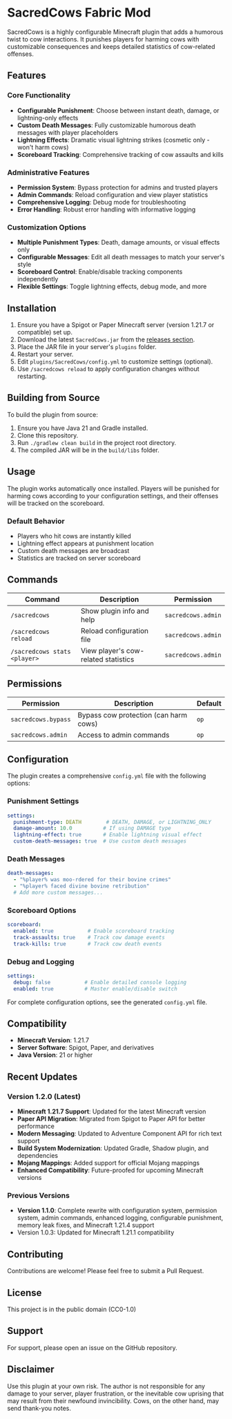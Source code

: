 # SacredCows Fabric Mod

SacredCows is a highly configurable Minecraft plugin that adds a humorous twist to cow interactions. It punishes players for harming cows with customizable consequences and keeps detailed statistics of cow-related offenses.

## Features

### Core Functionality
- **Configurable Punishment**: Choose between instant death, damage, or lightning-only effects
- **Custom Death Messages**: Fully customizable humorous death messages with player placeholders
- **Lightning Effects**: Dramatic visual lightning strikes (cosmetic only - won't harm cows)
- **Scoreboard Tracking**: Comprehensive tracking of cow assaults and kills

### Administrative Features
- **Permission System**: Bypass protection for admins and trusted players
- **Admin Commands**: Reload configuration and view player statistics
- **Comprehensive Logging**: Debug mode for troubleshooting
- **Error Handling**: Robust error handling with informative logging

### Customization Options
- **Multiple Punishment Types**: Death, damage amounts, or visual effects only
- **Configurable Messages**: Edit all death messages to match your server's style
- **Scoreboard Control**: Enable/disable tracking components independently
- **Flexible Settings**: Toggle lightning effects, debug mode, and more

## Installation

1. Ensure you have a Spigot or Paper Minecraft server (version 1.21.7 or compatible) set up.
2. Download the latest `SacredCows.jar` from the [releases section](https://github.com/voidfemme/cow_murder/releases).
3. Place the JAR file in your server's `plugins` folder.
4. Restart your server.
5. Edit `plugins/SacredCows/config.yml` to customize settings (optional).
6. Use `/sacredcows reload` to apply configuration changes without restarting.

## Building from Source

To build the plugin from source:
1. Ensure you have Java 21 and Gradle installed.
2. Clone this repository.
3. Run `./gradlew clean build` in the project root directory.
4. The compiled JAR will be in the `build/libs` folder.

## Usage

The plugin works automatically once installed. Players will be punished for harming cows according to your configuration settings, and their offenses will be tracked on the scoreboard.

### Default Behavior
- Players who hit cows are instantly killed
- Lightning effect appears at punishment location
- Custom death messages are broadcast
- Statistics are tracked on server scoreboard

## Commands

| Command | Description | Permission |
|---------|-------------|------------|
| `/sacredcows` | Show plugin info and help | `sacredcows.admin` |
| `/sacredcows reload` | Reload configuration file | `sacredcows.admin` |
| `/sacredcows stats <player>` | View player's cow-related statistics | `sacredcows.admin` |

## Permissions

| Permission | Description | Default |
|------------|-------------|---------|
| `sacredcows.bypass` | Bypass cow protection (can harm cows) | `op` |
| `sacredcows.admin` | Access to admin commands | `op` |

## Configuration

The plugin creates a comprehensive `config.yml` file with the following options:

### Punishment Settings
```yaml
settings:
  punishment-type: DEATH        # DEATH, DAMAGE, or LIGHTNING_ONLY
  damage-amount: 10.0          # If using DAMAGE type
  lightning-effect: true       # Enable lightning visual effect
  custom-death-messages: true  # Use custom death messages
```

### Death Messages
```yaml
death-messages:
  - "%player% was moo-rdered for their bovine crimes"
  - "%player% faced divine bovine retribution"
  # Add more custom messages...
```

### Scoreboard Options
```yaml
scoreboard:
  enabled: true           # Enable scoreboard tracking
  track-assaults: true    # Track cow damage events
  track-kills: true       # Track cow death events
```

### Debug and Logging
```yaml
settings:
  debug: false           # Enable detailed console logging
  enabled: true          # Master enable/disable switch
```

For complete configuration options, see the generated `config.yml` file.

## Compatibility

- **Minecraft Version**: 1.21.7
- **Server Software**: Spigot, Paper, and derivatives
- **Java Version**: 21 or higher

## Recent Updates

### Version 1.2.0 (Latest)
- **Minecraft 1.21.7 Support**: Updated for the latest Minecraft version
- **Paper API Migration**: Migrated from Spigot to Paper API for better performance
- **Modern Messaging**: Updated to Adventure Component API for rich text support
- **Build System Modernization**: Updated Gradle, Shadow plugin, and dependencies
- **Mojang Mappings**: Added support for official Mojang mappings
- **Enhanced Compatibility**: Future-proofed for upcoming Minecraft versions

### Previous Versions
- **Version 1.1.0**: Complete rewrite with configuration system, permission
system, admin commands, enhanced logging, configurable punishment, memory leak
fixes, and Minecraft 1.21.4 support
- Version 1.0.3: Updated for Minecraft 1.21.1 compatibility

## Contributing

Contributions are welcome! Please feel free to submit a Pull Request.

## License

This project is in the public domain (CC0-1.0)

## Support

For support, please open an issue on the GitHub repository.

## Disclaimer

Use this plugin at your own risk. The author is not responsible for any damage to your server, player frustration, or the inevitable cow uprising that may result from their newfound invincibility. Cows, on the other hand, may send thank-you notes.
